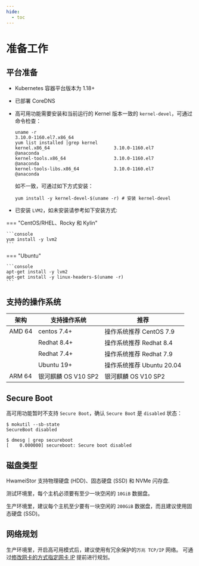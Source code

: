 ```yaml
---
hide:
  - toc
---
```


# 准备工作

## 平台准备

- Kubernetes 容器平台版本为 1.18+

- 已部署 CoreDNS

- 高可用功能需要安装和当前运行的 Kernel 版本一致的 `kernel-devel`，可通过命令检查：

    ```console
    uname -r
    3.10.0-1160.el7.x86_64
    yum list installed |grep kernel
    kernel.x86_64                        3.10.0-1160.el7                @anaconda   
    kernel-tools.x86_64                  3.10.0-1160.el7                @anaconda   
    kernel-tools-libs.x86_64             3.10.0-1160.el7                @anaconda  
    ```

    如不一致，可通过如下方式安装：

    ```console
    yum install -y kernel-devel-$(uname -r) # 安装 kernel-devel
    ```

- 已安装 `LVM2`，如未安装请参考如下安装方式:

=== "CentOS/RHEL、Rocky 和 Kylin"
  
    ```console
    yum install -y lvm2
    ```
    
=== "Ubuntu"
    
    ```console
    apt-get install -y lvm2
    apt-get install -y linux-headers-$(uname -r)
    ```

## 支持的操作系统

| **架构** | **支持操作系统**    | 推荐                      |
| -------- | ------------------- | ------------------------- |
| AMD 64   | centos 7.4+         | 操作系统推荐 CentOS 7.9   |
|          | Redhat 8.4+         | 操作系统推荐 Redhat 8.4   |
|          | Redhat 7.4+         | 操作系统推荐 Redhat 7.9   |
|          | Ubuntu 19+          | 操作系统推荐 Ubuntu 20.04 |
| ARM 64   | 银河麒麟 OS V10 SP2 | 银河麒麟 OS V10 SP2       |

## Secure Boot

高可用功能暂时不支持 `Secure Boot`，确认 `Secure Boot` 是 `disabled` 状态：

```console
$ mokutil --sb-state
SecureBoot disabled

$ dmesg | grep secureboot
[    0.000000] secureboot: Secure boot disabled
```

## 磁盘类型

HwameiStor 支持物理硬盘 (HDD)、固态硬盘 (SSD) 和 NVMe 闪存盘.

测试环境里，每个主机必须要有至少一块空闲的 `10GiB` 数据盘。

生产环境里，建议每个主机至少要有一块空闲的 `200GiB` 数据盘，而且建议使用固态硬盘 (SSD)。

## 网络规划

生产环境里，开启高可用模式后，建议使用有冗余保护的`万兆 TCP/IP` 网络。
可通过[修改网卡的方式指定网卡 IP](storage-eth.md) 提前进行规划。
